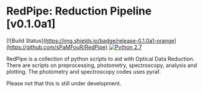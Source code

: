 # RedPipe: Reduction Pipeline [v0.1.0a1] #

[![Build Status](https://img.shields.io/badge/release-0.1.0a1-orange](https://github.com/sPaMFouR/RedPipe)
[![Python 2.7](https://img.shields.io/badge/python-2.7-blue.svg)](https://www.python.org/downloads/release/python-271/)

RedPipe is a collection of python scripts to aid with Optical Data Reduction. There are scripts on preprocessing, photometry, spectroscopy, analysis and plotting. The photometry and spectroscopy codes uses pyraf.

Please not that this is still under development.
